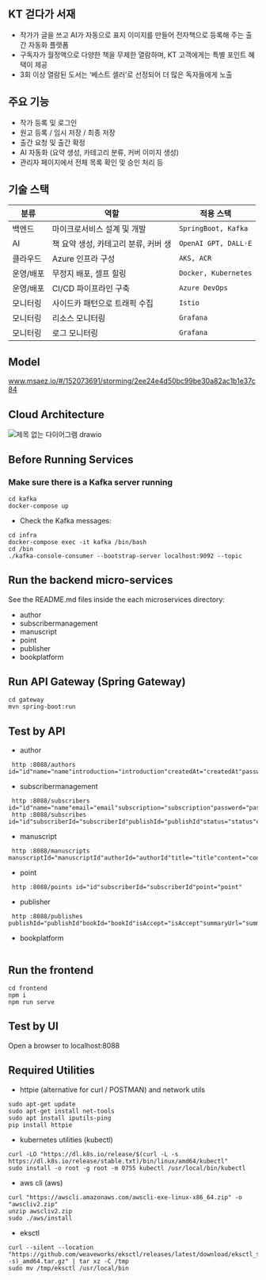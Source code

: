 ## KT 걷다가 서재
- 작가가 글을 쓰고 AI가 자동으로 표지 이미지를 만들어 전자책으로 등록해 주는 출간 자동화 플랫폼
- 구독자가 월정액으로 다양한 책을 무제한 열람하며, KT 고객에게는 특별 포인트 혜택이 제공
- 3회 이상 열람된 도서는 ‘베스트 셀러’로 선정되어 더 많은 독자들에게 노출

## 주요 기능
- 작가 등록 및 로그인
- 원고 등록 / 임시 저장 / 최종 저장
- 출간 요청 및 출간 확정
- AI 자동화 (요약 생성, 카테고리 분류, 커버 이미지 생성)
- 관리자 페이지에서 전체 목록 확인 및 승인 처리 등

## 기술 스택
| 분류 | 역할 | 적용 스택 |
| --- | --- | --- |
| 백엔드 | 마이크로서비스 설계 및 개발 | `SpringBoot, Kafka` |
| AI | 책 요약 생성, 카테고리 분류, 커버 생 | `OpenAI GPT, DALL·E` |
| 클라우드 | Azure 인프라 구성 | `AKS, ACR` |
| 운영/배포 | 무정지 배포, 셀프 힐링 | `Docker, Kubernetes` |
| 운영/배포 | CI/CD 파이프라인 구축 | `Azure DevOps` |
| 모니터링 | 사이드카 패턴으로 트래픽 수집 | `Istio` |
| 모니터링 | 리소스 모니터링 | `Grafana` |
| 모니터링 | 로그 모니터링 | `Grafana` |

## Model
www.msaez.io/#/152073691/storming/2ee24e4d50bc99be30a82ac1b1e37c84

## Cloud Architecture
![제목 없는 다이어그램 drawio](https://github.com/user-attachments/assets/309c8327-e00f-4c67-aa00-105207e0b1c1)


## Before Running Services
### Make sure there is a Kafka server running
```
cd kafka
docker-compose up
```
- Check the Kafka messages:
```
cd infra
docker-compose exec -it kafka /bin/bash
cd /bin
./kafka-console-consumer --bootstrap-server localhost:9092 --topic
```

## Run the backend micro-services
See the README.md files inside the each microservices directory:

- author
- subscribermanagement
- manuscript
- point
- publisher
- bookplatform


## Run API Gateway (Spring Gateway)
```
cd gateway
mvn spring-boot:run
```

## Test by API
- author
```
 http :8088/authors id="id"name="name"introduction="introduction"createdAt="createdAt"password="password"isAccept="isAccept"
```
- subscribermanagement
```
 http :8088/subscribers id="id"name="name"email="email"subscription="subscription"password="password"expirationDate="expirationDate"telecom="telecom"phoneNumber="phoneNumber"isRecommended="isRecommended"
 http :8088/subscribes id="id"subscriberId="subscriberId"publishId="publishId"status="status"expirationDate="expirationDate"
```
- manuscript
```
 http :8088/manuscripts manuscriptId="manuscriptId"authorId="authorId"title="title"content="content"createdAt="createdAt"updatedAt="updatedAt"
```
- point
```
 http :8088/points id="id"subscriberId="subscriberId"point="point"
```
- publisher
```
 http :8088/publishes publishId="publishId"bookId="bookId"isAccept="isAccept"summaryUrl="summaryUrl"coverUrl="coverUrl"content="content"createdAt="createdAt"category="category"cost="cost"title="title"
```
- bookplatform
```
```


## Run the frontend
```
cd frontend
npm i
npm run serve
```

## Test by UI
Open a browser to localhost:8088

## Required Utilities

- httpie (alternative for curl / POSTMAN) and network utils
```
sudo apt-get update
sudo apt-get install net-tools
sudo apt install iputils-ping
pip install httpie
```

- kubernetes utilities (kubectl)
```
curl -LO "https://dl.k8s.io/release/$(curl -L -s https://dl.k8s.io/release/stable.txt)/bin/linux/amd64/kubectl"
sudo install -o root -g root -m 0755 kubectl /usr/local/bin/kubectl
```

- aws cli (aws)
```
curl "https://awscli.amazonaws.com/awscli-exe-linux-x86_64.zip" -o "awscliv2.zip"
unzip awscliv2.zip
sudo ./aws/install
```

- eksctl 
```
curl --silent --location "https://github.com/weaveworks/eksctl/releases/latest/download/eksctl_$(uname -s)_amd64.tar.gz" | tar xz -C /tmp
sudo mv /tmp/eksctl /usr/local/bin
```
